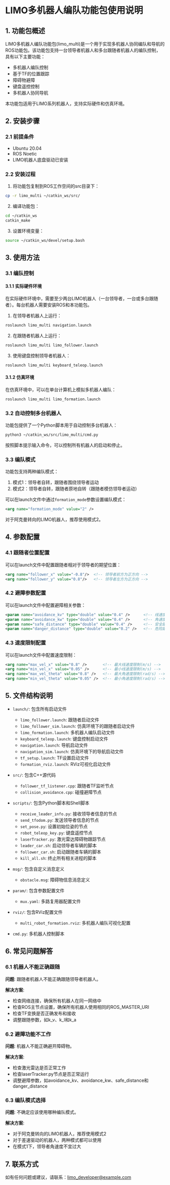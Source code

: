 # LIMO多机器人编队功能包使用说明

## 1. 功能包概述

LIMO多机器人编队功能包(limo_multi)是一个用于实现多机器人协同编队和导航的ROS功能包。该功能包支持一台领导者机器人和多台跟随者机器人的编队控制，具有以下主要功能：

- 多机器人编队控制
- 基于TF的位置跟踪
- 障碍物避障
- 键盘遥控控制
- 多机器人协同导航

本功能包适用于LIMO系列机器人，支持实际硬件和仿真环境。

## 2. 安装步骤

### 2.1 前提条件

- Ubuntu 20.04
- ROS Noetic
- LIMO机器人底盘驱动已安装

### 2.2 安装过程

1. 将功能包复制到ROS工作空间的src目录下：

```bash
cp -r limo_multi ~/catkin_ws/src/
```

2. 编译功能包：

```bash
cd ~/catkin_ws
catkin_make
```

3. 设置环境变量：

```bash
source ~/catkin_ws/devel/setup.bash
```

## 3. 使用方法

### 3.1 编队控制

#### 3.1.1 实际硬件环境

在实际硬件环境中，需要至少两台LIMO机器人（一台领导者，一台或多台跟随者）。每台机器人需要安装ROS和本功能包。

1. 在领导者机器人上运行：

```bash
roslaunch limo_multi navigation.launch
```

2. 在跟随者机器人上运行：

```bash
roslaunch limo_multi limo_follower.launch
```

3. 使用键盘控制领导者机器人：

```bash
roslaunch limo_multi keyboard_teleop.launch
```

#### 3.1.2 仿真环境

在仿真环境中，可以在单台计算机上模拟多机器人编队：

```bash
roslaunch limo_multi limo_formation.launch
```

### 3.2 自动控制多台机器人

功能包提供了一个Python脚本用于自动控制多台机器人：

```bash
python3 ~/catkin_ws/src/limo_multi/cmd.py
```

按照脚本提示输入命令，可以控制所有机器人的启动和停止。

### 3.3 编队模式

功能包支持两种编队模式：

1. 模式1：领导者自转，跟随者围绕领导者运动
2. 模式2：领导者自转，跟随者原地自转（跟随者模仿领导者运动）

可以在launch文件中通过`formation_mode`参数设置编队模式：

```xml
<arg name="formation_mode" value="2" />
```

对于阿克曼转向的LIMO机器人，推荐使用模式2。

## 4. 参数配置

### 4.1 跟随者位置配置

可以在launch文件中配置跟随者相对于领导者的期望位置：

```xml
<arg name="follower_x" value="-0.8"/>  <!-- 领导者前方为正方向 -->
<arg name="follower_y" value="0.8"/>   <!-- 领导者左方为正方向 -->
```

### 4.2 避障参数配置

可以在launch文件中配置避障相关参数：

```xml
<param name="avoidance_kv" type="double" value="0.4" />      <!-- 线速度避障系数 -->
<param name="avoidance_kw" type="double" value="0.4" />      <!-- 角速度避障系数 -->
<param name="safe_distance" type="double" value="0.4" />     <!-- 安全距离界限(米) -->
<param name="danger_distance" type="double" value="0.2" />   <!-- 危险距离界限(米) -->
```

### 4.3 速度限制配置

可以在launch文件中配置速度限制：

```xml
<arg name="max_vel_x" value="0.8" />       <!-- 最大线速度限制(m/s) -->  
<arg name="min_vel_x" value="0.05" />      <!-- 最小线速度限制(m/s) -->
<arg name="max_vel_theta" value="0.8" />   <!-- 最大角速度限制(rad/s) -->  
<arg name="min_vel_theta" value="0.05" />  <!-- 最小角速度限制(rad/s) --> 
```

## 5. 文件结构说明

- `launch/`: 包含所有启动文件
  - `limo_follower.launch`: 跟随者启动文件
  - `limo_follower_sim.launch`: 仿真环境下的跟随者启动文件
  - `limo_formation.launch`: 多机器人编队启动文件
  - `keyboard_teleop.launch`: 键盘控制启动文件
  - `navigation.launch`: 导航启动文件
  - `navigation_sim.launch`: 仿真环境下的导航启动文件
  - `tf_setup.launch`: TF设置启动文件
  - `formation_rviz.launch`: RViz可视化启动文件

- `src/`: 包含C++源代码
  - `follower_tf_listener.cpp`: 跟随者TF监听节点
  - `collision_avoidance.cpp`: 碰撞避障节点

- `scripts/`: 包含Python脚本和Shell脚本
  - `receive_leader_info.py`: 接收领导者信息的节点
  - `send_tfodom.py`: 发送领导者信息的节点
  - `set_pose.py`: 设置初始位姿的节点
  - `robot_teleop_key.py`: 键盘遥控节点
  - `laserTracker.py`: 激光雷达障碍物跟踪节点
  - `leader_car.sh`: 启动领导者车辆的脚本
  - `follower_car.sh`: 启动跟随者车辆的脚本
  - `kill_all.sh`: 终止所有相关进程的脚本

- `msg/`: 包含自定义消息定义
  - `obstacle.msg`: 障碍物信息消息定义

- `param/`: 包含参数配置文件
  - `mux.yaml`: 多路复用器配置文件

- `rviz/`: 包含RViz配置文件
  - `multi_robot_formation.rviz`: 多机器人编队可视化配置

- `cmd.py`: 多机器人控制脚本

## 6. 常见问题解答

### 6.1 机器人不能正确跟随

**问题**: 跟随者机器人不能正确跟随领导者机器人。

**解决方案**:
- 检查网络连接，确保所有机器人在同一网络中
- 检查ROS主节点设置，确保所有机器人使用相同的ROS_MASTER_URI
- 检查TF变换是否正确发布和接收
- 调整跟随参数，如k_v、k_l和k_a

### 6.2 避障功能不工作

**问题**: 机器人不能正确避开障碍物。

**解决方案**:
- 检查激光雷达是否正常工作
- 检查laserTracker.py节点是否正常运行
- 调整避障参数，如avoidance_kv、avoidance_kw、safe_distance和danger_distance

### 6.3 编队模式选择

**问题**: 不确定应该使用哪种编队模式。

**解决方案**:
- 对于阿克曼转向的LIMO机器人，推荐使用模式2
- 对于差速驱动的机器人，两种模式都可以使用
- 在模式1下，领导者角速度不宜过大

## 7. 联系方式

如有任何问题或建议，请联系：limo_developer@example.com
